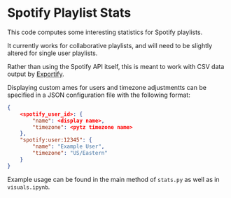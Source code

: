 # Spotify Playlist Stats
This code computes some interesting statistics for Spotify playlists.

It currently works for collaborative playlists, and will need to be slightly altered for single user playlists.

Rather than using the Spotify API itself, this is meant to work with CSV data output by [Exportify](https://github.com/watsonbox/exportify).

Displaying custom ames for users and timezone adjustmentts can be specified in a JSON configuration file with the following format:
```json
{
    <spotify_user_id>: {
        "name": <display name>,
        "timezone": <pytz timezone name>
    },
    "spotify:user:12345": {
        "name": "Example User",
        "timezone": "US/Eastern"
    }
}
```

Example usage can be found in the main method of `stats.py` as well as in `visuals.ipynb`.